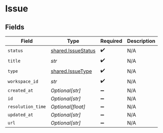 # Issue


## Fields

| Field                                                    | Type                                                     | Required                                                 | Description                                              |
| -------------------------------------------------------- | -------------------------------------------------------- | -------------------------------------------------------- | -------------------------------------------------------- |
| `status`                                                 | [shared.IssueStatus](../../models/shared/issuestatus.md) | :heavy_check_mark:                                       | N/A                                                      |
| `title`                                                  | *str*                                                    | :heavy_check_mark:                                       | N/A                                                      |
| `type`                                                   | [shared.IssueType](../../models/shared/issuetype.md)     | :heavy_check_mark:                                       | N/A                                                      |
| `workspace_id`                                           | *str*                                                    | :heavy_check_mark:                                       | N/A                                                      |
| `created_at`                                             | *Optional[str]*                                          | :heavy_minus_sign:                                       | N/A                                                      |
| `id`                                                     | *Optional[str]*                                          | :heavy_minus_sign:                                       | N/A                                                      |
| `resolution_time`                                        | *Optional[float]*                                        | :heavy_minus_sign:                                       | N/A                                                      |
| `updated_at`                                             | *Optional[str]*                                          | :heavy_minus_sign:                                       | N/A                                                      |
| `url`                                                    | *Optional[str]*                                          | :heavy_minus_sign:                                       | N/A                                                      |